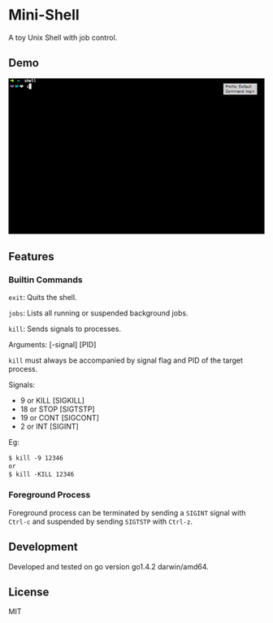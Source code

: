 # Mini-Shell

A toy Unix Shell with job control.

## Demo

![](./shell.gif)

## Features

### Builtin Commands

`exit`: Quits the shell.

`jobs`: Lists all running or suspended background jobs.

`kill`: Sends signals to processes.

Arguments: [-signal] [PID]

`kill` must always be accompanied by signal flag and PID of the target process.

Signals:

- 9 or KILL [SIGKILL]
- 18 or STOP [SIGTSTP]
- 19 or CONT [SIGCONT]
- 2 or INT [SIGINT]

Eg:

```shell
$ kill -9 12346
or
$ kill -KILL 12346
```

### Foreground Process

Foreground process can be terminated by sending a `SIGINT` signal with `Ctrl-c` and suspended by sending `SIGTSTP` with `Ctrl-z`.

## Development

Developed and tested on go version go1.4.2 darwin/amd64.

## License

MIT
